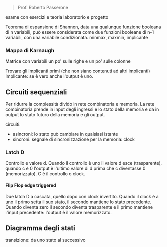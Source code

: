 > Prof. Roberto Passerone

esame con esercizi e teoria
laboratorio e progetto

Teorema di espansione di Shannon, data una qualunque funzione booleana di n variabili, può essere considerata come due funzioni booleane di n-1 variabili, con una variabile condizionata.
minmax, maxmin, implicante

### Mappa di Karnaugh
Matrice con variabili un po' sulle righe e un po' sulle colonne

Trovare gli implicanti primi (che non siano contenuti ad altri implicanti)
Implicante: se è vero anche l'output è uno.


## Circuiti sequenziali

Per ridurre la complessità divido in rete combinatoria e memoria.
La rete combinatoria prende in input degli ingressi e lo stato della memoria 
e da in output lo stato futuro della memoria e gli output.

circuiti:
- asincroni: lo stato può cambiare in qualsiasi istante
- sincroni: segnale di sincronizzazione per la memoria: clock

### Latch D
Controllo e valore d. Quando il controllo è uno il valore d esce (trasparente), quando c è 0 l'output è l'ultimo valore di d prima che c diventasse 0 (memorizzato). C è il controllo o clock.

#### Flip Flop edge triggered
Due latch D a cascata, quello dopo con clock invertito. Quando il clock è a uno il primo setta il suo stato, il secondo mantiene lo stato precedente. Quando diventa zero il secondo diventa trasparente e il primo mantiene l'input precedente: l'output è il valore memorizzato.

## Diagramma degli stati
transizione: da uno stato al successivo
